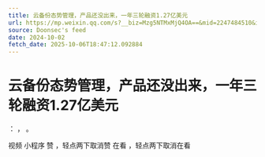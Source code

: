 ```yaml
---
title: 云备份态势管理，产品还没出来，一年三轮融资1.27亿美元
url: https://mp.weixin.qq.com/s?__biz=Mzg5NTMxMjQ4OA==&mid=2247484510&idx=1&sn=9fb4a61e00cf55c7a20851cf0815fd55
source: Doonsec's feed
date: 2024-10-02
fetch_date: 2025-10-06T18:47:12.092884
---
```


# 云备份态势管理，产品还没出来，一年三轮融资1.27亿美元

：
，
。

视频
小程序
赞
，轻点两下取消赞
在看
，轻点两下取消在看